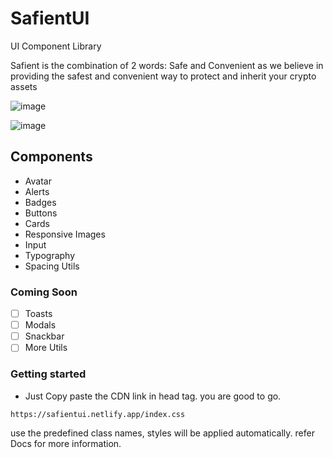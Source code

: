 # SafientUI

UI Component Library

Safient is the combination of 2 words: Safe and Convenient as we believe in providing the safest and convenient way to protect and inherit your crypto assets

![image](https://user-images.githubusercontent.com/30016242/154817079-9a94e2ef-ac63-4a51-ac49-ea3cfcbcfed2.png)

![image](https://user-images.githubusercontent.com/30016242/154817095-63aa48e4-f34a-4b30-8b93-71cee835345b.png)


## Components

- Avatar
- Alerts
- Badges
- Buttons
- Cards
- Responsive Images
- Input
- Typography
- Spacing Utils


### Coming Soon

- [ ] Toasts
- [ ] Modals
- [ ] Snackbar
- [ ] More Utils

### Getting started

- Just Copy paste the CDN link in head tag. you are good to go. 

```
https://safientui.netlify.app/index.css
```

use the predefined class names, styles will be applied automatically. refer Docs for more information.
